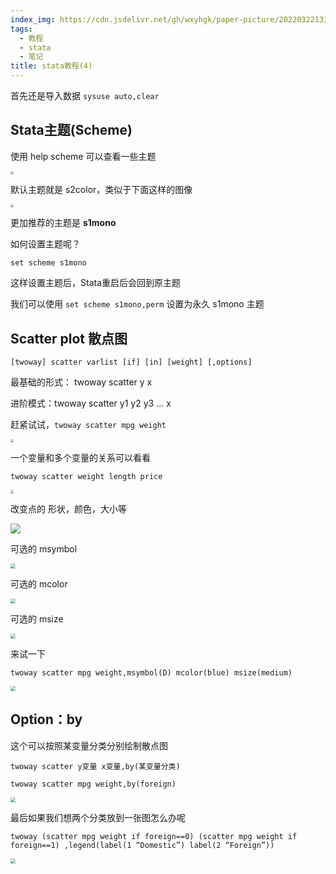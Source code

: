 ```yaml
---
index_img: https://cdn.jsdelivr.net/gh/wxyhgk/paper-picture/202203221333771.png
tags:
  - 教程
  - stata
  - 笔记
title: stata教程(4)
---
```


首先还是导入数据 `sysuse auto,clear`

## Stata主题(Scheme)

使用 help scheme 可以查看一些主题

<img src="https://cdn.jsdelivr.net/gh/wxyhgk/paper-picture/202203241255001.png" style="zoom: 33%;" />

默认主题就是 s2color，类似于下面这样的图像

<img src="https://cdn.jsdelivr.net/gh/wxyhgk/paper-picture/202203241255002.png" style="zoom:33%;" />

更加推荐的主题是 **s1mono**

如何设置主题呢？

```
set scheme s1mono
```

这样设置主题后，Stata重启后会回到原主题

我们可以使用 `set scheme s1mono,perm` 设置为永久 s1mono 主题

## Scatter plot 散点图

```
[twoway] scatter varlist [if] [in] [weight] [,options]
```

最基础的形式： twoway scatter y x

进阶模式：twoway scatter y1 y2 y3 ... x 

赶紧试试，`twoway scatter mpg weight`

<img src="https://cdn.jsdelivr.net/gh/wxyhgk/paper-picture/202203241255003.png" style="zoom:33%;" />

一个变量和多个变量的关系可以看看

`twoway scatter weight length price`

<img src="https://cdn.jsdelivr.net/gh/wxyhgk/paper-picture/202203241255004.png" style="zoom:33%;" />

改变点的 形状，颜色，大小等

![](https://cdn.jsdelivr.net/gh/wxyhgk/paper-picture/202203241255005.png)



可选的 msymbol 

<img src="https://cdn.jsdelivr.net/gh/wxyhgk/paper-picture/202203241255006.png" style="zoom: 50%;" />

可选的 mcolor

<img src="https://cdn.jsdelivr.net/gh/wxyhgk/paper-picture/202203241255007.png" style="zoom: 50%;" />



可选的 msize

<img src="https://cdn.jsdelivr.net/gh/wxyhgk/paper-picture/202203241255008.png" style="zoom:50%;" />

来试一下

`twoway scatter mpg weight,msymbol(D) mcolor(blue) msize(medium)`

<img src="https://cdn.jsdelivr.net/gh/wxyhgk/paper-picture/202203241255009.png" style="zoom:50%;" />

## Option：by

这个可以按照某变量分类分别绘制散点图

```
twoway scatter y变量 x变量,by(某变量分类)
```

`twoway scatter mpg weight,by(foreign)`

<img src="https://cdn.jsdelivr.net/gh/wxyhgk/paper-picture/202203241255010.png" style="zoom:50%;" />

最后如果我们想两个分类放到一张图怎么办呢

`twoway (scatter mpg weight if foreign==0) (scatter mpg weight if foreign==1) ,legend(label(1 “Domestic”) label(2 “Foreign”))`

<img src="https://cdn.jsdelivr.net/gh/wxyhgk/paper-picture/202203241255011.png" style="zoom:50%;" />